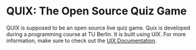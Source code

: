 # QUIX: The Open Source Quiz Game

QUIX is supposed to be an open source live quiz game. Quix is developed during a programming course at TU Berlin. It is built using UIX. For more information, make sure to check out the [UIX Documentation](https://docs.unyt.org/manual/uix/getting-started).
